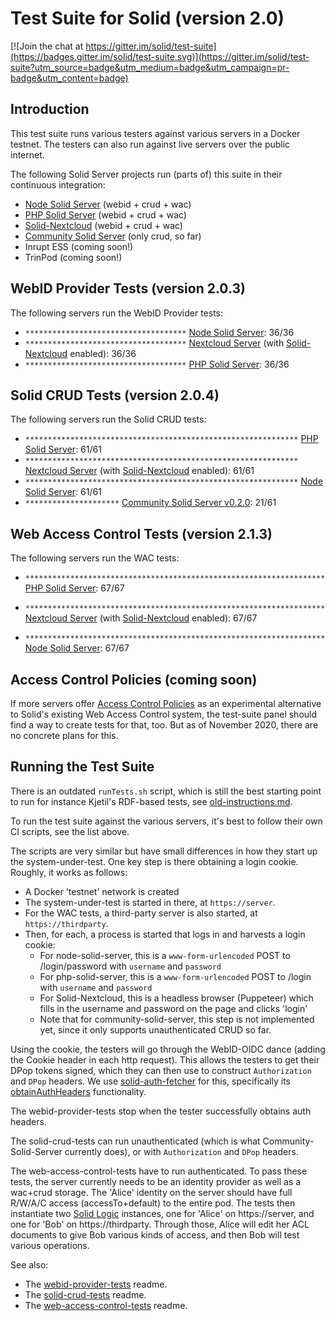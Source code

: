 # Test Suite for Solid (version 2.0)

[![Join the chat at https://gitter.im/solid/test-suite](https://badges.gitter.im/solid/test-suite.svg)](https://gitter.im/solid/test-suite?utm_source=badge&utm_medium=badge&utm_campaign=pr-badge&utm_content=badge)

## Introduction

This test suite runs various testers against various servers in a
Docker testnet. The testers can also run against live servers over
the public internet.

The following Solid Server projects run (parts of) this suite in
their continuous integration:
* [Node Solid Server](https://github.com/solid/node-solid-server/blob/master/test/surface/run-solid-test-suite.sh) (webid + crud + wac)
* [PHP Solid Server](https://github.com/pdsinterop/php-solid-server/blob/master/run-solid-test-suite.sh) (webid + crud + wac)
* [Solid-Nextcloud](https://github.com/pdsinterop/php-solid-server/blob/master/run-solid-test-suite.sh) (webid + crud + wac)
* [Community Solid Server](https://github.com/solid/community-server/pull/592) (only crud, so far)
* Inrupt ESS (coming soon!)
* TrinPod (coming soon!)

## WebID Provider Tests (version 2.0.3)

The following servers run the WebID Provider tests:

* `************************************` [Node Solid Server](https://github.com/solid/node-solid-server): 36/36
* `************************************` [Nextcloud Server](https://github.com/nextcloud/server) (with [Solid-Nextcloud](https://github.com/pdsinterop/solid-nextcloud) enabled): 36/36
* `************************************` [PHP Solid Server](https://github.com/pdsinterop/php-solid-server): 36/36

## Solid CRUD Tests (version 2.0.4)

The following servers run the Solid CRUD tests:

* `*************************************************************` [PHP Solid Server](https://github.com/pdsinterop/php-solid-server): 61/61
* `*************************************************************` [Nextcloud Server](https://github.com/nextcloud/server) (with [Solid-Nextcloud](https://github.com/pdsinterop/solid-nextcloud) enabled): 61/61
* `*************************************************************` [Node Solid Server](https://github.com/solid/node-solid-server/pull/1492#issuecomment-726668190): 61/61
* `*********************` [Community Solid Server v0.2.0](https://github.com/solid/community-server/pull/278#issuecomment-724651937): 21/61

## Web Access Control Tests (version 2.1.3)

The following servers run the WAC tests:
* `*******************************************************************` [PHP Solid Server](https://github.com/pdsinterop/php-solid-server): 67/67
* `*******************************************************************` [Nextcloud Server](https://github.com/nextcloud/server) (with [Solid-Nextcloud](https://github.com/pdsinterop/solid-nextcloud) enabled): 67/67

* `*******************************************************************` [Node Solid Server](https://github.com/solid/node-solid-server): 67/67

## Access Control Policies (coming soon)

If more servers offer [Access Control Policies](https://github.com/solid/authorization-panel/blob/master/proposals/acp/index.md) as an experimental alternative to Solid's existing Web Access Control
system, the test-suite panel should find a way to create tests for that, too. But as of November 2020,
there are no concrete plans for this.

## Running the Test Suite

There is an outdated `runTests.sh` script, which is still the best starting point
to run for instance Kjetil's RDF-based tests, see [old-instructions.md](old-instructions.md).

To run the test suite against the various servers, it's best to follow their own CI scripts,
see the list above.

The scripts are very similar but have small differences in how they start up the system-under-test.
One key step is there obtaining a login cookie. Roughly, it works as follows:
* A Docker 'testnet' network is created
* The system-under-test is started in there, at `https://server`.
* For the WAC tests, a third-party server is also started, at `https://thirdparty`.
* Then, for each, a process is started that logs in and harvests a login cookie:
  * For node-solid-server, this is a `www-form-urlencoded` POST to /login/password with `username` and `password`
  * For php-solid-server, this is a `www-form-urlencoded` POST to /login with `username` and `password`
  * For Solid-Nextcloud, this is a headless browser (Puppeteer) which fills in the username and password on the page and clicks 'login'
  * Note that for community-solid-server, this step is not implemented yet, since it only supports unauthenticated CRUD so far.

Using the cookie, the testers will go through the WebID-OIDC dance (adding the Cookie header in each http request).
This allows the testers to get their DPop tokens signed, which they can then use to construct `Authorization` and `DPop` headers.
We use [solid-auth-fetcher](https://www.npmjs.com/package/solid-auth-fetcher) for this, specifically its
[obtainAuthHeaders](https://github.com/solid/solid-auth-fetcher/blob/master/src/obtainAuthHeaders.ts) functionality.

The webid-provider-tests stop when the tester successfully obtains auth headers.

The solid-crud-tests can run unauthenticated (which is what Community-Solid-Server currently does), or with `Authorization` and `DPop` headers.

The web-access-control-tests have to run authenticated. To pass these tests, the server currently needs to be an identity provider as well as a wac+crud storage.
The 'Alice' identity on the server should have full R/W/A/C access (accessTo+default) to the entire pod.
The tests then instantiate two [Solid Logic](https://www.npmjs.com/package/solid-logic) instances, one for 'Alice' on https://server, and one for 'Bob' on https://thirdparty.
Through those, Alice will edit her ACL documents to give Bob various kinds of access, and then Bob will test various operations.

See also:
* The [webid-provider-tests](https://github.com/solid/webid-provider-tests#usage) readme.
* The [solid-crud-tests](https://github.com/solid/solid-crud-tests#storage-tests) readme.
* The [web-access-control-tests](https://github.com/solid/web-access-control-tests) readme.
